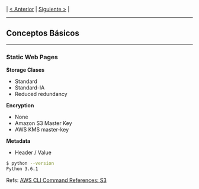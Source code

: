 | [< Anterior](.\20170807_AWS_S3.md) | [Siguiente >](.\AWS_S3_Parte_3.md) |



---
## Conceptos Básicos ##
---

### Static Web Pages


**Storage Clases**
* Standard
* Standard-IA
* Reduced redundancy

**Encryption**
* None
* Amazon S3 Master Key
* AWS KMS master-key


**Metadata**
* Header / Value



```bash
$ python --version
Python 3.6.1
```

Refs:
[AWS CLI Command References: S3](http://docs.aws.amazon.com/cli/latest/reference/s3/)
